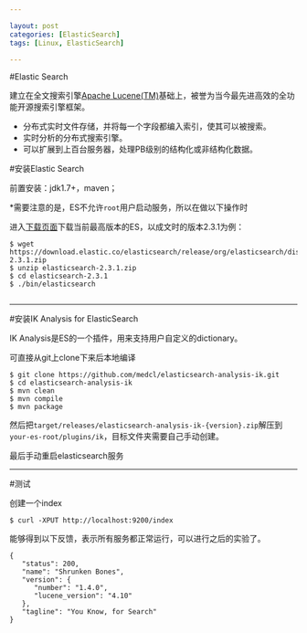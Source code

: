 ```yaml
---

layout: post
categories: [ElasticSearch]
tags: [Linux, ElasticSearch]

---
```


#Elastic Search

建立在全文搜索引擎[Apache Lucene(TM)](https://lucene.apache.org/core/)基础上，被誉为当今最先进高效的全功能开源搜索引擎框架。

- 分布式实时文件存储，并将每一个字段都编入索引，使其可以被搜索。
- 实时分析的分布式搜索引擎。
- 可以扩展到上百台服务器，处理PB级别的结构化或非结构化数据。


#安装Elastic Search

前置安装：jdk1.7+，maven；

*需要注意的是，ES不允许`root`用户启动服务，所以在做以下操作时

进入[下载页面](https://www.elastic.co/downloads/elasticsearch)下载当前最高版本的ES，以成文时的版本2.3.1为例：

```
$ wget https://download.elastic.co/elasticsearch/release/org/elasticsearch/distribution/zip/elasticsearch/2.3.1/elasticsearch-2.3.1.zip
$ unzip elasticsearch-2.3.1.zip
$ cd elasticsearch-2.3.1 
$ ./bin/elasticsearch


```

---

#安装IK Analysis for ElasticSearch

IK Analysis是ES的一个插件，用来支持用户自定义的dictionary。

可直接从git上clone下来后本地编译

```
$ git clone https://github.com/medcl/elasticsearch-analysis-ik.git
$ cd elasticsearch-analysis-ik
$ mvn clean
$ mvn compile
$ mvn package

```


然后把`target/releases/elasticsearch-analysis-ik-{version}.zip`解压到`your-es-root/plugins/ik`，目标文件夹需要自己手动创建。

最后手动重启elasticsearch服务

---
#测试

创建一个index

```
$ curl -XPUT http://localhost:9200/index
```

能够得到以下反馈，表示所有服务都正常运行，可以进行之后的实验了。

```
{
   "status": 200,
   "name": "Shrunken Bones",
   "version": {
      "number": "1.4.0",
      "lucene_version": "4.10"
   },
   "tagline": "You Know, for Search"
}
```
